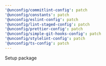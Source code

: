 ```yaml
---
'@unconfig/commitlint-config': patch
'@unconfig/constants': patch
'@unconfig/eslint-config': patch
'@unconfig/lint-staged-config': patch
'@unconfig/prettier-config': patch
'@unconfig/simple-git-hooks-config': patch
'@unconfig/stylelint-config': patch
'@unconfig/ts-config': patch
---
```


Setup package
